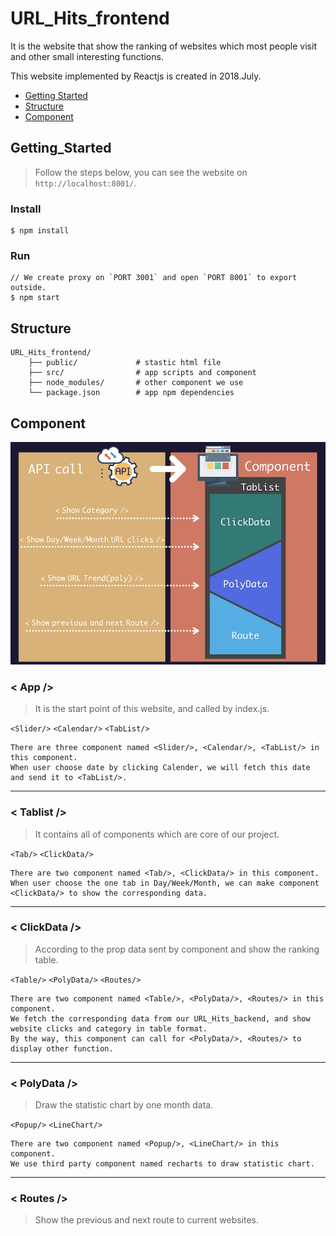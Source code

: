 # URL_Hits_frontend

It is the website that show the ranking of websites which most people visit and other small interesting functions.

This website implemented by Reactjs is created in 2018.July.

- [Getting Started](#getting_started) 
- [Structure](#structure)
- [Component](#component)  

## Getting_Started

> Follow the steps below, you can see the website on ```http://localhost:8001/```.

### Install
    
```console
$ npm install
```

### Run

```console
// We create proxy on `PORT 3001` and open `PORT 8001` to export outside.
$ npm start
```

## Structure

    URL_Hits_frontend/
        ├── public/             # stastic html file
        ├── src/                # app scripts and component
        ├── node_modules/       # other component we use
        └── package.json        # app npm dependencies


## Component

![Component](/img/component.png)

### < App />

> It is the start point of this website, and called by index.js.

`<Slider/>`  `<Calendar/>`  `<TabList/>`

    There are three component named <Slider/>, <Calendar/>, <TabList/> in this component.
    When user choose date by clicking Calender, we will fetch this date and send it to <TabList/>.
    
---

### < Tablist />

> It contains all of components which are core of our project.

`<Tab/>`  `<ClickData/>`

    There are two component named <Tab/>, <ClickData/> in this component.
    When user choose the one tab in Day/Week/Month, we can make component <ClickData/> to show the corresponding data.
    
---

### < ClickData />

> According to the prop data sent by component <Tablist/> and show the ranking table.

`<Table/>` `<PolyData/>` `<Routes/>`

    There are two component named <Table/>, <PolyData/>, <Routes/> in this component.
    We fetch the corresponding data from our URL_Hits_backend, and show website clicks and category in table format.
    By the way, this component can call for <PolyData/>, <Routes/> to display other function.

---

### < PolyData />

> Draw the statistic chart by one month data.

`<Popup/>` `<LineChart/>`

    There are two component named <Popup/>, <LineChart/> in this component.
    We use third party component named recharts to draw statistic chart.

---

### < Routes />

> Show the previous and next route to current websites.


